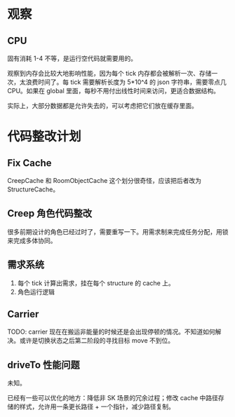# 观察
## CPU
固有消耗 1-4 不等，是运行空代码就需要用的。

观察到内存会比较大地影响性能，因为每个 tick 内存都会被解析一次、存储一次，太浪费时间了。每 tick 需要解析长度为 5*10^4 的 json 字符串，需要零点几 CPU。如果在 global 里面，每秒不用付出线性时间来访问，更适合数据结构。

实际上，大部分数据都是允许失去的，可以考虑把它们放在缓存里面。

# 代码整改计划
## Fix Cache

CreepCache 和 RoomObjectCache 这个划分很奇怪，应该把后者改为 StructureCache。

## Creep 角色代码整改

很多前期设计的角色已经过时了，需要重写一下。用需求制来完成任务分配，用锁来完成多体协同。

## 需求系统

1. 每个 tick 计算出需求，挂在每个 structure 的 cache 上。
2. 角色运行逻辑

## Carrier

TODO: carrier 现在在搬运非能量的时候还是会出现停顿的情况。不知道如何解决。或许是切换状态之后第二阶段的寻找目标 move 不到位。

## driveTo 性能问题

未知。

已经有一些可以优化的地方：降低非 SK 场景的冗余过程；修改 cache 中路径存储的样式，允许用一条更长路径 + 一个指针，减少路径复制。

